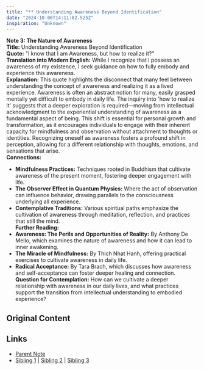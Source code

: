 ```yaml
---
title: "** Understanding Awareness Beyond Identification"
date: "2024-10-06T14:11:02.525Z"
inspiration: "Unknown"
---
```


  
**Note 3: The Nature of Awareness**  
**Title:** Understanding Awareness Beyond Identification  
**Quote:** "I know that I am Awareness, but how to realize it?"  
**Translation into Modern English:** While I recognize that I possess an awareness of my existence, I seek guidance on how to fully embody and experience this awareness.  
**Explanation:** This quote highlights the disconnect that many feel between understanding the concept of awareness and realizing it as a lived experience. Awareness is often an abstract notion for many, easily grasped mentally yet difficult to embody in daily life. The inquiry into 'how to realize it' suggests that a deeper exploration is required—moving from intellectual acknowledgment to the experiential understanding of awareness as a fundamental aspect of being. This shift is essential for personal growth and transformation, as it encourages individuals to engage with their inherent capacity for mindfulness and observation without attachment to thoughts or identities. Recognizing oneself as awareness fosters a profound shift in perception, allowing for a different relationship with thoughts, emotions, and sensations that arise.  
**Connections:**  
- **Mindfulness Practices:** Techniques rooted in Buddhism that cultivate awareness of the present moment, fostering deeper engagement with life.  
- **The Observer Effect in Quantum Physics:** Where the act of observation can influence behavior, drawing parallels to the consciousness underlying all experience.  
- **Contemplative Traditions:** Various spiritual paths emphasize the cultivation of awareness through meditation, reflection, and practices that still the mind.  
**Further Reading:**  
- **Awareness: The Perils and Opportunities of Reality:** By Anthony De Mello, which examines the nature of awareness and how it can lead to inner awakening.  
- **The Miracle of Mindfulness:** By Thich Nhat Hanh, offering practical exercises to cultivate awareness in daily life.  
- **Radical Acceptance:** By Tara Brach, which discusses how awareness and self-acceptance can foster deeper healing and connection.  
**Question for Contemplation:** How can we cultivate a deeper relationship with awareness in our daily lives, and what practices support the transition from intellectual understanding to embodied experience?  


## Original Content



## Links

- [Parent Note](/parent-note.md)
- [Sibling 1](/zettel1.md) | [Sibling 2](/zettel2.md) | [Sibling 3](/zettel3.md)
